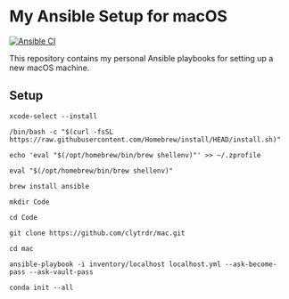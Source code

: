 # My Ansible Setup for macOS

[![Ansible CI](https://github.com/clytrdr/mac/actions/workflows/ansible-ci.yml/badge.svg)](https://github.com/clytrdr/mac/actions/workflows/ansible-ci.yml)

This repository contains my personal Ansible playbooks for setting up a new macOS machine.

## Setup

```commandline
xcode-select --install

/bin/bash -c "$(curl -fsSL https://raw.githubusercontent.com/Homebrew/install/HEAD/install.sh)"

echo 'eval "$(/opt/homebrew/bin/brew shellenv)"' >> ~/.zprofile

eval "$(/opt/homebrew/bin/brew shellenv)"

brew install ansible

mkdir Code

cd Code

git clone https://github.com/clytrdr/mac.git

cd mac

ansible-playbook -i inventory/localhost localhost.yml --ask-become-pass --ask-vault-pass

conda init --all
```

